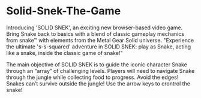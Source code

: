 # Solid-Snek-The-Game

Introducing 'SOLID SNEK', an exciting new browser-based video game. Bring Snake back to basics with a blend of classic gameplay mechanics from snake™ with elements from the Metal Gear Solid universe. "Experience the ultimate 's-s-squared' adventure in SOLID SNEK: play as Snake, acting like a snake, inside the classic game of snake!"

The main objective of SOLID SNEK is to guide the iconic character Snake through an “array” of challenging levels. Players will need to navigate Snake through the jungle while collecting food to progress. Avoid the edges! Snakes can’t survive outside the jungle! Use the arrow keys to crontrol the snake!
